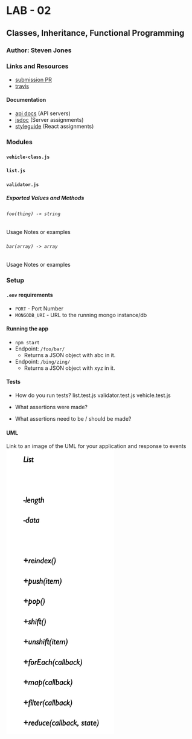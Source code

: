 # LAB - 02

## Classes, Inheritance, Functional Programming

### Author: Steven Jones

### Links and Resources
* [submission PR](https://github.com/colosrjones-401d4/lab-02/tree/class)
* [travis](https://travis-ci.org/colosrjones-401d4/lab-02)


#### Documentation
* [api docs](http://xyz.com) (API servers)
* [jsdoc](http://xyz.com) (Server assignments)
* [styleguide](http://xyz.com) (React assignments)

### Modules
#### `vehicle-class.js`
#### `list.js`
#### `validator.js`
##### Exported Values and Methods

###### `foo(thing) -> string`
Usage Notes or examples

###### `bar(array) -> array`
Usage Notes or examples

### Setup
#### `.env` requirements
* `PORT` - Port Number
* `MONGODB_URI` - URL to the running mongo instance/db

#### Running the app
* `npm start`
* Endpoint: `/foo/bar/`
  * Returns a JSON object with abc in it.
* Endpoint: `/bing/zing/`
  * Returns a JSON object with xyz in it.
  
#### Tests
* How do you run tests?
list.test.js
validator.test.js
vehicle.test.js

* What assertions were made?
* What assertions need to be / should be made?

#### UML
Link to an image of the UML for your application and response to events
![UML Diagram](LIST.png)
